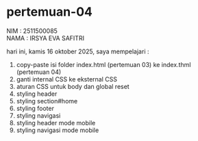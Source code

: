 # pertemuan-04

NIM : 2511500085<br>
NAMA : IRSYA EVA SAFITRI<br>

hari ini, kamis 16 oktober 2025, saya mempelajari : 
<ol>
<li>copy-paste isi folder index.html (pertemuan 03) ke index.thml (pertemuan 04)</li>
<li>ganti internal CSS ke eksternal CSS</li>
<li>aturan CSS untuk body dan global reset</li>
<li>styling header</li>
<li>styling section#home</li>
<li>styling footer</li>
<li>styling navigasi</li>
<li>styling header mode mobile</li>
<li>styling navigasi mode mobile</li>
</ol>
